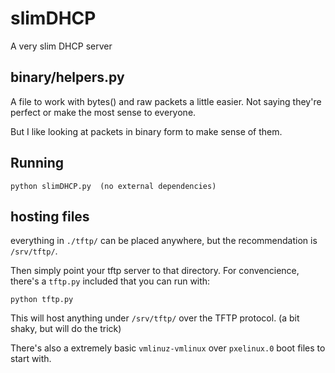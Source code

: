 # slimDHCP
A very slim DHCP server

binary/helpers.py
---
A file to work with bytes() and raw packets a little easier.
Not saying they're perfect or make the most sense to everyone.

But I like looking at packets in binary form to make sense of them.

Running
-------

    python slimDHCP.py  (no external dependencies)

hosting files
-------------

everything in `./tftp/` can be placed anywhere,
but the recommendation is `/srv/tftp/`.

Then simply point your tftp server to that directory.
For convencience, there's a `tftp.py` included that you can run with:

    python tftp.py

This will host anything under `/srv/tftp/` over the TFTP protocol.
(a bit shaky, but will do the trick)

There's also a extremely basic `vmlinuz-vmlinux` over `pxelinux.0` boot files to start with.